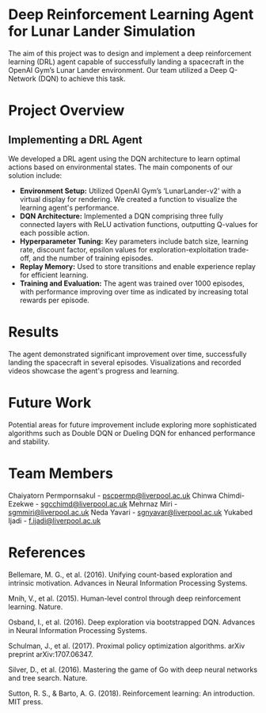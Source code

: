 # Deep Reinforcement Learning Agent for Lunar Lander Simulation

The aim of this project was to design and implement a deep reinforcement learning (DRL) agent capable of successfully landing a spacecraft in the OpenAI Gym’s Lunar Lander environment. Our team utilized a Deep Q-Network (DQN) to achieve this task.

# Project Overview
## Implementing a DRL Agent

We developed a DRL agent using the DQN architecture to learn optimal actions based on environmental states. The main components of our solution include:

- **Environment Setup:** Utilized OpenAI Gym’s ‘LunarLander-v2’ with a virtual display for rendering. We created a function to visualize the learning agent's performance.
- **DQN Architecture:** Implemented a DQN comprising three fully connected layers with ReLU activation functions, outputting Q-values for each possible action.
- **Hyperparameter Tuning:** Key parameters include batch size, learning rate, discount factor, epsilon values for exploration-exploitation trade-off, and the number of training episodes.
- **Replay Memory:** Used to store transitions and enable experience replay for efficient learning.
- **Training and Evaluation:** The agent was trained over 1000 episodes, with performance improving over time as indicated by increasing total rewards per episode.

# Results
The agent demonstrated significant improvement over time, successfully landing the spacecraft in several episodes. Visualizations and recorded videos showcase the agent's progress and learning.

# Future Work
Potential areas for future improvement include exploring more sophisticated algorithms such as Double DQN or Dueling DQN for enhanced performance and stability.

# Team Members
Chaiyatorn Permpornsakul - pscpermp@liverpool.ac.uk 
Chinwa Chimdi-Ezekwe - sgcchimd@liverpool.ac.uk 
Mehrnaz Miri - sgmmiri@liverpool.ac.uk 
Neda Yavari - sgnyavar@liverpool.ac.uk 
Yukabed Ijadi - f.ijadi@liverpool.ac.uk 

# References
Bellemare, M. G., et al. (2016). Unifying count-based exploration and intrinsic motivation. Advances in Neural Information Processing Systems.

Mnih, V., et al. (2015). Human-level control through deep reinforcement learning. Nature.

Osband, I., et al. (2016). Deep exploration via bootstrapped DQN. Advances in Neural Information Processing Systems.

Schulman, J., et al. (2017). Proximal policy optimization algorithms. arXiv preprint arXiv:1707.06347.

Silver, D., et al. (2016). Mastering the game of Go with deep neural networks and tree search. Nature.

Sutton, R. S., & Barto, A. G. (2018). Reinforcement learning: An introduction. MIT press.
